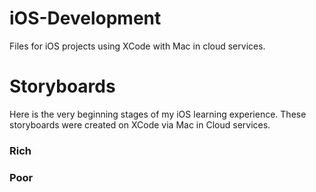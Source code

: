 # iOS-Development
Files for iOS projects using XCode with Mac in cloud services. 

# Storyboards
 Here is the very beginning stages of my iOS learning experience. These storyboards were created on XCode via Mac in Cloud services. 
 
 ### Rich
 
 
 ### Poor
